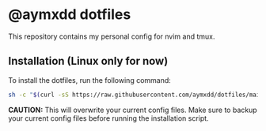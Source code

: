 # @aymxdd dotfiles

This repository contains my personal config for nvim and tmux.

## Installation (Linux only for now)

To install the dotfiles, run the following command:

```bash
sh -c "$(curl -sS https://raw.githubusercontent.com/aymxdd/dotfiles/main/install.sh)"
```

**CAUTION:** This will overwrite your current config files. Make sure to backup your current config files before running the installation script.
